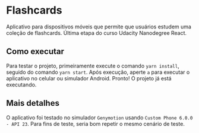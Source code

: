 # Flashcards

Aplicativo para dispositivos móveis que permite que usuários estudem uma coleção de flashcards. Última etapa do curso Udacity Nanodegree React.

## Como executar

Para testar o projeto, primeiramente execute o comando ``yarn install``, seguido do comando ``yarn start``. Após execução, aperte `a` para executar o aplicativo no celular ou simulador Android. Pronto! O projeto já está executando.

## Mais detalhes

O aplicativo foi testado no simulador ``Genymotion`` usando ``Custom Phone 6.0.0 - API 23``. Para fins de teste, seria bom repetir o mesmo cenário de teste.